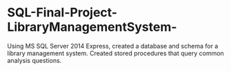 # SQL-Final-Project-LibraryManagementSystem-

Using MS SQL Server 2014 Express, created a database and schema for a library management system. Created stored procedures that query common analysis questions.
